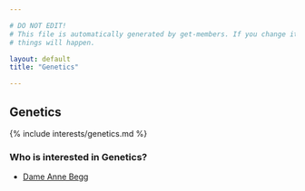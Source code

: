 ```yaml
---

# DO NOT EDIT!
# This file is automatically generated by get-members. If you change it, bad
# things will happen.

layout: default
title: "Genetics"

---
```


## Genetics

{% include interests/genetics.md %}

### Who is interested in Genetics?


* [Dame  Anne Begg](/members/dame-anne-begg.html)
